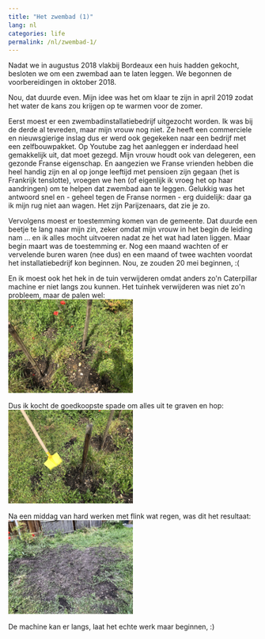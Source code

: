 ```yaml
---
title: "Het zwembad (1)"
lang: nl
categories: life
permalink: /nl/zwembad-1/
---
```

Nadat we in augustus 2018 vlakbij Bordeaux een huis hadden gekocht, besloten
we om een zwembad aan te laten leggen.  We begonnen de voorbereidingen in
oktober 2018.

<!--more-->

Nou, dat duurde even. Mijn idee was het om klaar te zijn in april 2019 zodat
het water de kans zou krijgen op te warmen voor de zomer.

Eerst moest er een zwembadinstallatiebedrijf uitgezocht worden. Ik was bij de
derde al tevreden, maar mijn vrouw nog niet. Ze heeft een commerciele en
nieuwsgierige inslag dus er werd ook gegekeken naar een bedrijf met een
zelfbouwpakket. Op Youtube zag het aanleggen er inderdaad heel gemakkelijk
uit, dat moet gezegd. Mijn vrouw houdt ook van delegeren, een gezonde Franse
eigenschap. En aangezien we Franse vrienden hebben die heel handig zijn en al
op jonge leeftijd met pensioen zijn gegaan (het is Frankrijk tenslotte),
vroegen we hen (of eigenlijk ik vroeg het op haar aandringen) om te helpen dat
zwembad aan te leggen. Gelukkig was het antwoord snel en - geheel tegen de
Franse normen - erg duidelijk: daar ga ik mijn rug niet aan wagen. Het zijn
Parijzenaars, dat zie je zo.

Vervolgens moest er toestemming komen van de gemeente. Dat duurde een beetje
te lang naar mijn zin, zeker omdat mijn vrouw in het begin de leiding nam
... en ik alles mocht uitvoeren nadat ze het wat had laten liggen. Maar begin
maart was de toestemming er. Nog een maand wachten of er vervelende buren
waren (nee dus) en een maand of twee wachten voordat het installatiebedrijf
kon beginnen. Nou, ze zouden 20 mei beginnen, :(

En ik moest ook het hek in de tuin verwijderen omdat anders zo'n Caterpillar
machine er niet langs zou kunnen.  Het tuinhek verwijderen was niet zo'n
probleem, maar de palen wel: <br />
<img src="/assets/images/swimming-pool/picture-1.jpg" alt="de tuinhekpalen" width="50%"/>

Dus ik kocht de goedkoopste spade om alles uit te graven en hop: <br />
<img src="/assets/images/swimming-pool/picture-2.jpg" alt="de spade" width="50%"/>

Na een middag van hard werken met flink wat regen, was dit het resultaat: <br />
<img src="/assets/images/swimming-pool/picture-3.jpg" alt="geen obstakels" width="50%"/>

De machine kan er langs, laat het echte werk maar beginnen, :)




